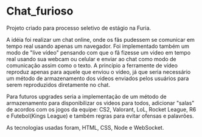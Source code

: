# Chat_furioso

Projeto criado para processo seletivo de estágio na Furia.

A idéia foi realizar um chat online, onde os fãs pudessem se comunicar em tempo real usando apenas um navegador.
Foi implementado também um modo de "live vídeo" pensando com que o fã fizesse um video em tempo real usando sua webcam ou celular e enviar ao chat como modo de comunicação assim como o texto. A princípio a ferramente de vídeo reproduz apenas para aquele que enviou o vídeo, já que seria necessário um método de armazenamento dos videos enviados pelos usuários para serem reproduzidos diretamente no chat.

Para futuros upgrades seria a implementação de um método de armazenamento para disponibilizar os videos para todos, adicionar "salas" de acordos com os jogos da equipe: CS2, Valorant, LoL, Rocket League, R6 e Futebol(Kings League) e também regras para evitar ofensas e palavrões.

As tecnologias usadas foram, HTML, CSS, Node e WebSocket.
